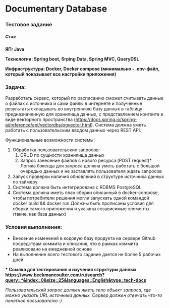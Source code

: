 # Documentary Database


### Тестовое задание
##### Стэк

__ЯП: Java__

__Технологии: Spring boot, Srping Data, Spring MVC, QueryDSL__

__Инфраструктура: Docker, Docker compose (минимально - .env-файл, который показывает все настройки приложения)__


### Задача:

Разработать сервис, который по расписанию сможет считывать данные о файлах с источника и сами файлы в интернете и полученные результаты складывать во внутреннюю базу данных в таблицу предназначенную для хранилища данных, с представлением контента в виде векторного пространства (https://docs.spring.io/spring-ai/reference/api/vectordbs/pgvector.html). Система должна уметь работать с пользовательским вводом данных через REST API.

Функциональные возможности системы:

1. Обработка пользовательских запросов:
   1. CRUD по сущности хранилища данных
   1. Запрос занесение файлов с нового ресурса (POST request)*  Логика бэкенда для запроса должна уметь работать с большой очередью данных и не заставлять пользователя ждать запросов 
2. Запуск проверки наличия обновлений в структуре источника данных по таймеру
3. Система должна быть интегрирована с RDBMS PostgreSQL
4. Система должна иметь план сборки описанный в docker-compose, чтобы потребители решения могли запускать одной командой docker build && docker run Должны быть прописаны условия для сборки самого приложения и указаны созависимые элементы (такие, как база данных)

### Условия выполнения:
- Внесение изменений в кодовую базу продукта на сервере Github посредствам коммита и описания, что в рамках коммита реализовано на ежедневной основе
- На выполнение всего тестового задание дается не более 5 рабочих дней

__* Ссылка для тестирования и изучения структуры данных https://www.beckmancoulter.com/ru/search?query=*&index=0&size=25&languages=English&type=tech-docs__


_Пользовательский запрос должен иметь тело объект запроса, где можно указать URL источника данных. Сервер должен отвечать что-то понятное пользователю :)_

